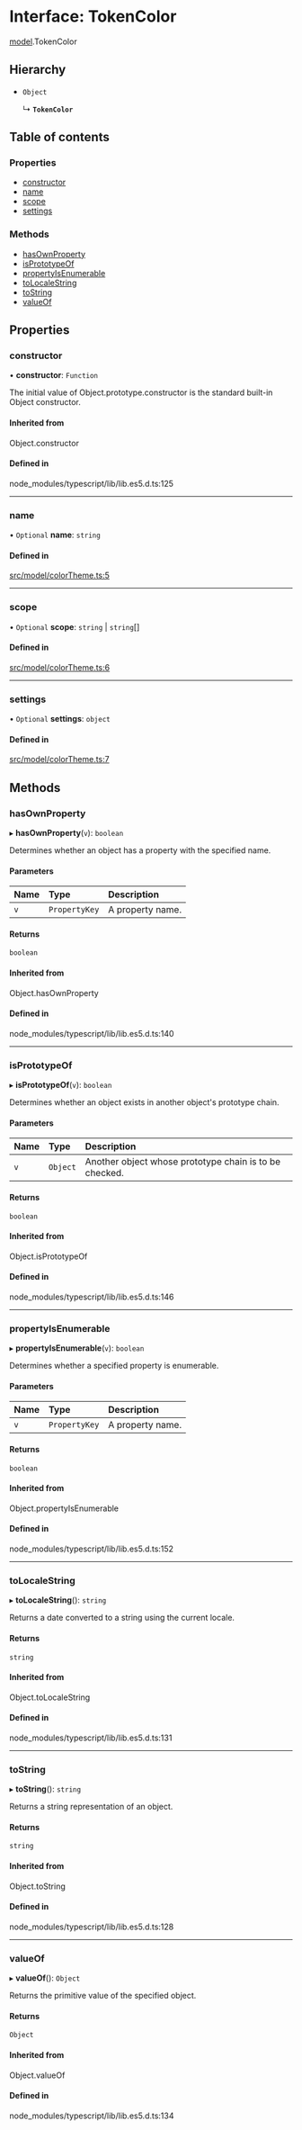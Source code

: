 # Interface: TokenColor

[model](../modules/model.md).TokenColor

## Hierarchy

- `Object`

  ↳ **`TokenColor`**

## Table of contents

### Properties

- [constructor](model.TokenColor.md#constructor)
- [name](model.TokenColor.md#name)
- [scope](model.TokenColor.md#scope)
- [settings](model.TokenColor.md#settings)

### Methods

- [hasOwnProperty](model.TokenColor.md#hasownproperty)
- [isPrototypeOf](model.TokenColor.md#isprototypeof)
- [propertyIsEnumerable](model.TokenColor.md#propertyisenumerable)
- [toLocaleString](model.TokenColor.md#tolocalestring)
- [toString](model.TokenColor.md#tostring)
- [valueOf](model.TokenColor.md#valueof)

## Properties

### constructor

• **constructor**: `Function`

The initial value of Object.prototype.constructor is the standard built-in Object constructor.

#### Inherited from

Object.constructor

#### Defined in

node_modules/typescript/lib/lib.es5.d.ts:125

___

### name

• `Optional` **name**: `string`

#### Defined in

[src/model/colorTheme.ts:5](https://github.com/gethubai/hubai-core/blob/43abc4a/src/model/colorTheme.ts#L5)

___

### scope

• `Optional` **scope**: `string` \| `string`[]

#### Defined in

[src/model/colorTheme.ts:6](https://github.com/gethubai/hubai-core/blob/43abc4a/src/model/colorTheme.ts#L6)

___

### settings

• `Optional` **settings**: `object`

#### Defined in

[src/model/colorTheme.ts:7](https://github.com/gethubai/hubai-core/blob/43abc4a/src/model/colorTheme.ts#L7)

## Methods

### hasOwnProperty

▸ **hasOwnProperty**(`v`): `boolean`

Determines whether an object has a property with the specified name.

#### Parameters

| Name | Type | Description |
| :------ | :------ | :------ |
| `v` | `PropertyKey` | A property name. |

#### Returns

`boolean`

#### Inherited from

Object.hasOwnProperty

#### Defined in

node_modules/typescript/lib/lib.es5.d.ts:140

___

### isPrototypeOf

▸ **isPrototypeOf**(`v`): `boolean`

Determines whether an object exists in another object's prototype chain.

#### Parameters

| Name | Type | Description |
| :------ | :------ | :------ |
| `v` | `Object` | Another object whose prototype chain is to be checked. |

#### Returns

`boolean`

#### Inherited from

Object.isPrototypeOf

#### Defined in

node_modules/typescript/lib/lib.es5.d.ts:146

___

### propertyIsEnumerable

▸ **propertyIsEnumerable**(`v`): `boolean`

Determines whether a specified property is enumerable.

#### Parameters

| Name | Type | Description |
| :------ | :------ | :------ |
| `v` | `PropertyKey` | A property name. |

#### Returns

`boolean`

#### Inherited from

Object.propertyIsEnumerable

#### Defined in

node_modules/typescript/lib/lib.es5.d.ts:152

___

### toLocaleString

▸ **toLocaleString**(): `string`

Returns a date converted to a string using the current locale.

#### Returns

`string`

#### Inherited from

Object.toLocaleString

#### Defined in

node_modules/typescript/lib/lib.es5.d.ts:131

___

### toString

▸ **toString**(): `string`

Returns a string representation of an object.

#### Returns

`string`

#### Inherited from

Object.toString

#### Defined in

node_modules/typescript/lib/lib.es5.d.ts:128

___

### valueOf

▸ **valueOf**(): `Object`

Returns the primitive value of the specified object.

#### Returns

`Object`

#### Inherited from

Object.valueOf

#### Defined in

node_modules/typescript/lib/lib.es5.d.ts:134
